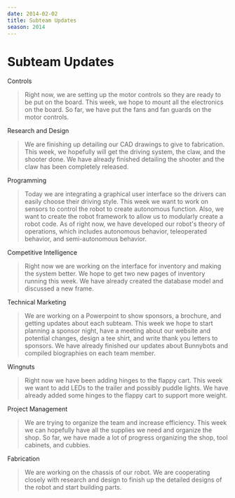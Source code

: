 ```yaml
---
date: 2014-02-02
title: Subteam Updates
season: 2014
---
```


# Subteam Updates

Controls

>Right now, we are setting up the motor controls so they are ready to be put on the board. This week, we hope to mount all the electronics on the board. So far, we have put the fans and fan guards on the motor controls.



Research and Design


>We are finishing up detailing our CAD drawings to give to fabrication.  This week, we hopefully will get the driving system, the claw, and the shooter done.  We have already finished detailing the shooter and the claw has been completely released.




Programming
>Today we are integrating a graphical user interface so the drivers can easily choose their driving style.  This week we want to work on sensors to control the robot to create autonomous function.  Also, we want to create the robot framework to allow us to modularly create a robot code.  As of right now, we have developed our robot's theory of operations, which includes autonomous behavior, teleoperated behavior, and semi-autonomous behavior.



Competitive Intelligence

>Right now we are working on the interface for inventory and making the system better.  We hope to get two new pages of inventory running this week.  We have already created the database model and discussed a new frame.


Technical Marketing

>We are working on a Powerpoint to show sponsors, a brochure, and getting updates about each subteam.  This week we hope to start planning a sponsor night, have a meeting about our website and potential changes, design a tee shirt, and write thank you letters to sponsors.  We have already finished our updates about Bunnybots and compiled biographies on each team member.


Wingnuts

>Right now we have been adding hinges to the flappy cart.  This week we want to add LEDs to the trailer and possibly puddle lights.  We have already added some hinges to the flappy cart to support more weight.

Project Management

>We are trying to organize the team and increase efficiency.  This week we can hopefully have all the supplies we need and organize the shop.  So far, we have made a lot of progress organizing the shop, tool cabinets, and cubbies.

Fabrication
> We are working on the chassis of our robot.  We are cooperating closely with research and design to finish up the detailed designs of the robot and start building parts.
